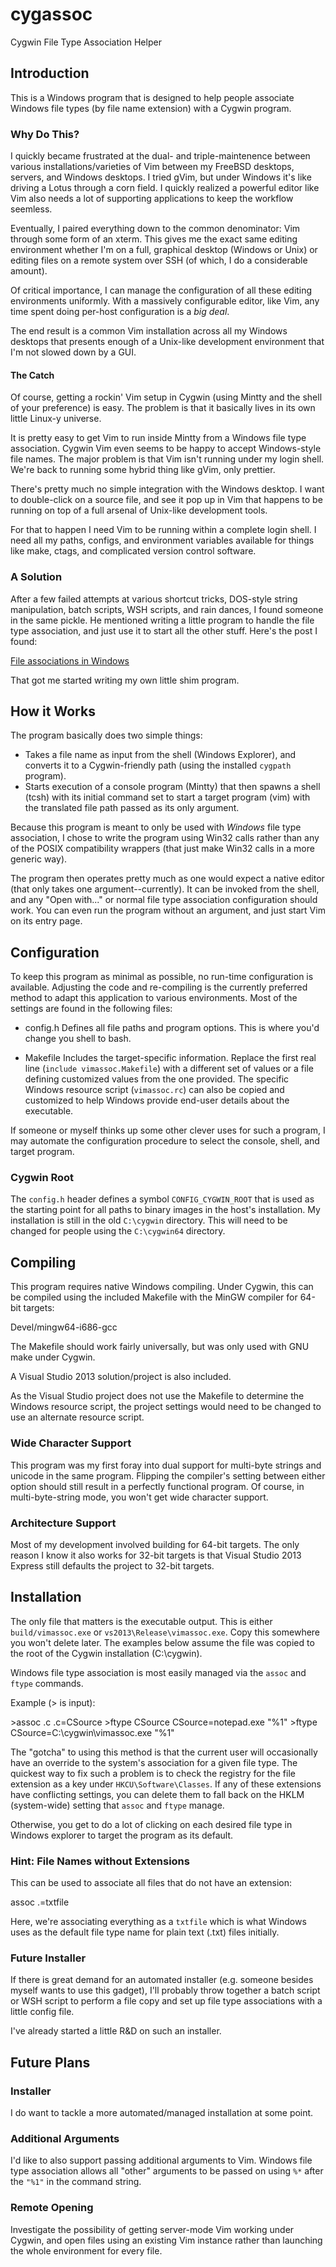cygassoc
========

Cygwin File Type Association Helper

Introduction
------------

This is a Windows program that is designed to help people associate Windows
file types (by file name extension) with a Cygwin program.

### Why Do This? ###

I quickly became frustrated at the dual- and triple-maintenence between
various installations/varieties of Vim between my FreeBSD desktops, servers,
and Windows desktops.  I tried gVim, but under Windows it's like driving a
Lotus through a corn field.  I quickly realized a powerful editor like Vim
also needs a lot of supporting applications to keep the workflow seemless.

Eventually, I paired everything down to the common denominator: Vim through
some form of an xterm.  This gives me the exact same editing environment
whether I'm on a full, graphical desktop (Windows or Unix) or editing files on
a remote system over SSH (of which, I do a considerable amount).

Of critical importance, I can manage the configuration of all these editing
environments uniformly.  With a massively configurable editor, like Vim,
any time spent doing per-host configuration is a _big deal_.

The end result is a common Vim installation across all my Windows desktops
that presents enough of a Unix-like development environment that I'm not
slowed down by a GUI.

#### The Catch ####

Of course, getting a rockin' Vim setup in Cygwin (using Mintty and the shell
of your preference) is easy.  The problem is that it basically lives in its
own little Linux-y universe.

It is pretty easy to get Vim to run inside Mintty from a Windows file type
association.  Cygwin Vim even seems to be happy to accept Windows-style file
names.  The major problem is that Vim isn't running under my login shell.
We're back to running some hybrid thing like gVim, only prettier.

There's pretty much no simple integration with the Windows desktop.  I want
to double-click on a source file, and see it pop up in Vim that happens to be
running on top of a full arsenal of Unix-like development tools.

For that to happen I need Vim to be running within a complete login shell.
I need all my paths, configs, and environment variables available for things
like make, ctags, and complicated version control software.

### A Solution ###

After a few failed attempts at various shortcut tricks, DOS-style string
manipulation, batch scripts, WSH scripts, and rain dances, I found someone in
the same pickle.  He mentioned writing a little program to handle the file
type association, and just use it to start all the other stuff.  Here's the
post I found:

[File associations in Windows](https://cygwin.com/ml/cygwin/2014-02/msg00202.html)

That got me started writing my own little shim program.

How it Works
------------

The program basically does two simple things:

- Takes a file name as input from the shell (Windows Explorer), and converts
  it to a Cygwin-friendly path (using the installed `cygpath` program).
- Starts execution of a console program (Mintty) that then spawns a shell
  (tcsh) with its initial command set to start a target program (vim) with
  the translated file path passed as its only argument.

Because this program is meant to only be used with _Windows_ file type
association, I chose to write the program using Win32 calls rather than any
of the POSIX compatibility wrappers (that just make Win32 calls in a more
generic way).

The program then operates pretty much as one would expect a native editor
(that only takes one argument--currently).  It can be invoked from the shell,
and any "Open with..." or normal file type association configuration should
work.  You can even run the program without an argument, and just start Vim
on its entry page.

Configuration
-------------

To keep this program as minimal as possible, no run-time configuration is
available.  Adjusting the code and re-compiling is the currently preferred
method to adapt this application to various environments.  Most of the
settings are found in the following files:

- config.h
    Defines all file paths and program options.  This is where you'd
    change you shell to bash.

- Makefile
    Includes the target-specific information.  Replace the first real
    line (`include vimassoc.Makefile`) with a different set of values
    or a file defining customized values from the one provided.
    The specific Windows resource script (`vimassoc.rc`) can also be
    copied and customized to help Windows provide end-user details about
    the executable.

If someone or myself thinks up some other clever uses for such a program,
I may automate the configuration procedure to select the console, shell, and
target program.

### Cygwin Root ###

The `config.h` header defines a symbol `CONFIG_CYGWIN_ROOT` that is used as
the starting point for all paths to binary images in the host's installation.
My installation is still in the old `C:\cygwin` directory.  This will need to
be changed for people using the `C:\cygwin64` directory.

Compiling
---------

This program requires native Windows compiling.  Under Cygwin, this can be
compiled using the included Makefile with the MinGW compiler for 64-bit
targets:

  Devel/mingw64-i686-gcc

The Makefile should work fairly universally, but was only used with GNU make
under Cygwin.

A Visual Studio 2013 solution/project is also included.

As the Visual Studio project does not use the Makefile to determine the
Windows resource script, the project settings would need to be changed to use
an alternate resource script.

### Wide Character Support ###

This program was my first foray into dual support for multi-byte strings and
unicode in the same program.  Flipping the compiler's setting between either
option should still result in a perfectly functional program.  Of course, in
multi-byte-string mode, you won't get wide character support.

### Architecture Support ###

Most of my development involved building for 64-bit targets.  The only reason
I know it also works for 32-bit targets is that Visual Studio 2013 Express
still defaults the project to 32-bit targets.

Installation
------------

The only file that matters is the executable output.  This is either
`build/vimassoc.exe` or `vs2013\Release\vimassoc.exe`.  Copy this somewhere
you won't delete later.  The examples below assume the file was copied to
the root of the Cygwin installation (C:\cygwin).

Windows file type association is most easily managed via the `assoc` and
`ftype` commands.

Example (&gt; is input):

  &gt;assoc .c
  .c=CSource
  &gt;ftype CSource
  CSource=notepad.exe "%1"
  &gt;ftype CSource=C:\cygwin\vimassoc.exe "%1"

The "gotcha" to using this method is that the current user will occasionally
have an override to the system's association for a given file type.  The
quickest way to fix such a problem is to check the registry for the file
extension as a key under `HKCU\Software\Classes`.  If any of these extensions
have conflicting settings, you can delete them to fall back on the HKLM
(system-wide) setting that `assoc` and `ftype` manage.

Otherwise, you get to do a lot of clicking on each desired file type in
Windows explorer to target the program as its default.

### Hint: File Names without Extensions ###

This can be used to associate all files that do not have an extension:

  assoc .=txtfile

Here, we're associating everything as a `txtfile` which is what Windows uses
as the default file type name for plain text (.txt) files initially.

### Future Installer ###

If there is great demand for an automated installer (e.g. someone besides
myself wants to use this gadget), I'll probably throw together a batch script
or WSH script to perform a file copy and set up file type associations with a
little config file.

I've already started a little R&D on such an installer.

Future Plans
------------

### Installer ###

I do want to tackle a more automated/managed installation at some point.

### Additional Arguments ###

I'd like to also support passing additional arguments to Vim.  Windows file
type association allows all "other" arguments to be passed on using `%*`
after the `"%1"` in the command string.

### Remote Opening ###

Investigate the possibility of getting server-mode Vim working under Cygwin,
and open files using an existing Vim instance rather than launching the whole
environment for every file.

